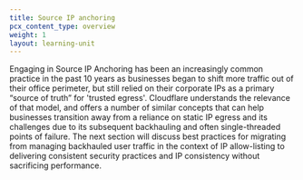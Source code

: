```yaml
---
title: Source IP anchoring
pcx_content_type: overview
weight: 1
layout: learning-unit
---
```


Engaging in Source IP Anchoring has been an increasingly common practice in the past 10 years as businesses began to shift more traffic out of their office perimeter, but still relied on their corporate IPs as a primary “source of truth” for 'trusted egress'. Cloudflare understands the relevance of that model, and offers a number of similar concepts that can help businesses transition away from a reliance on static IP egress and its challenges due to its subsequent backhauling and often single-threaded points of failure. The next section will discuss best practices for migrating from managing backhauled user traffic in the context of IP allow-listing to delivering consistent security practices and IP consistency without sacrificing performance.
